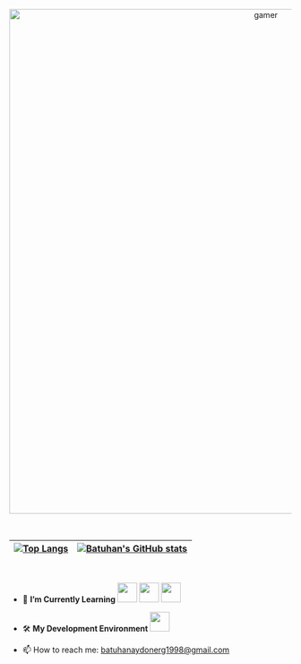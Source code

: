 <p align="center" >
 <img width="900" src="https://github.com/kadir-ince/kadir-ince/raw/master/js.gif" alt="gamer" border="0"  />
</p>

<br>


| [![Top Langs](https://github-readme-stats.vercel.app/api/top-langs/?username=batuhanaydonerdev&hide=java,kotlin,dart)](https://github.com/anuraghazra/github-readme-stats)| [![Batuhan's GitHub stats](https://github-readme-stats.vercel.app/api?username=batuhanaydonerdev&count_private=true)](https://github.com/anuraghazra/github-readme-stats) |
|------------------------------------------------------------------------------------------------------------|------------------------------------------------------------------------------------------------------------------------------------------------------------------------------------------------------------------|

<br>

- 🌱 **I’m Currently Learning**
<code title="React"><img height="35" src="https://miro.medium.com/max/500/1*cPh7ujRIfcHAy4kW2ADGOw.png"></code> 
<code title="Vuejs"><img height="35" src="https://vuejs.org/images/logo.png"></code>
<code title="Node.js"><img height="35" src="https://d3vlyaljhwga45.cloudfront.net/web-media/upload/nodejslogo.png"></code> 
- 🛠 **My Development Environment** 
<code title="Visual Studio Code"><img height="35" src="https://img.icons8.com/fluent/2x/visual-studio-code-2019.png"></code>


- 📫 How to reach me: batuhanaydonerg1998@gmail.com 
